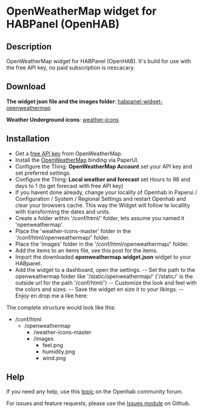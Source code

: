 # OpenWeatherMap widget for HABPanel (OpenHAB)

## Description
OpenWeatherMap widget for HABPanel (OpenHAB). It's build for use with the free API key, no paid subscription is nescacary.

## Download
**The widget json file and the images folder**: [habpanel-widget-openweathermap](https://github.com/BasvanH/habpanel-widget-openweathermap)

**Weather Underground icons**: [weather-icons](https://erikflowers.github.io/weather-icons/)

## Installation
- Get a [free API key](https://openweathermap.org/api) from OpenWeatherMap.
- Install the [OpenWeatherMap](https://www.openhab.org/addons/bindings/openweathermap/) binding via PaperUI.
- Configure the Thing: **OpenWeatherMap Account** set your API key and set preferred settings.
- Configure the Thing: **Local weather and forecast** set Hours to 96 and days to 1 (to get forecast with free API key)
- If you havent done already, change your locality of Openhab in Paperui / Configuration / System / Regional Settings and restart Openhab and clear your browsers cache. This way the Widget will follow te locallity with transforming the dates and units.
- Create a folder within '/conf/html/' folder, lets assume you named it 'openweathermap'.
- Place the 'weather-icons-master' folder in the '/conf/html/openweathermap/' folder.
- Place the 'images' folder in the '/conf/html/openweathermap/' folder.
- Add the items to an items file, see this post for the items.
- Import the downloaded **openweathermap.widget.json** widget to your HABpanel.
- Add the widget to a dashboard, open the settings.
-- Set the path to the openweathermap folder like '/static/openweathermap/'  ('/static/' is the outside url for the path '/conf/html/')
-- Customize the look and feel with the colors and sizes.
-- Save the widget en size it to your likings.
-- Enjoy en drop me a like here:

The complete structure would look like this:

- /conf/html
  - /openweathermap
    - /weather-icons-master
    - /images
      - feel.png
      - humidity.png
      - wind.png

## Help
If you need any help, use this [topic](https://community.openhab.org/t/weather-underground-widget-with-forecast/40260) on the Openhab community forum.

For issues and feature requests, please use the [Issues module](https://github.com/BasvanH/habpanel-widget-weatherunderground/issues) on Github.
